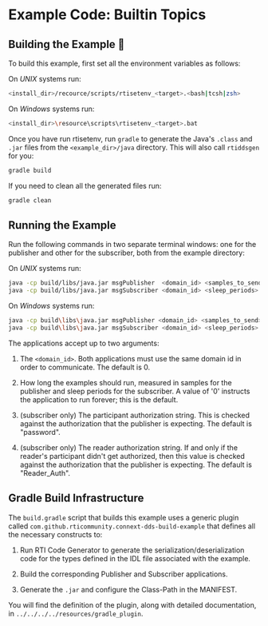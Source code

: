 # Example Code: Builtin Topics

## Building the Example :wrench:

To build this example, first set all the environment variables as follows:

On *UNIX* systems run:

```sh
<install_dir>/recource/scripts/rtisetenv_<target>.<bash|tcsh|zsh>
```

On *Windows* systems run:

```sh
<install_dir>\resource\scripts\rtisetenv_<target>.bat
```

Once you have run rtisetenv, run `gradle` to generate the Java's `.class`
and `.jar` files from the `<example_dir>/java` directory. This will also call
`rtiddsgen` for you:

```sh
gradle build
```

If you need to clean all the generated files run:

```sh
gradle clean
```

## Running the Example

Run the following commands in two separate terminal windows: one for the
publisher and other for the subscriber, both from the example directory:

On *UNIX* systems run:

```sh
java -cp build/libs/java.jar msgPublisher  <domain_id> <samples_to_send>
java -cp build/libs/java.jar msgSubscriber <domain_id> <sleep_periods> <participant_auth> <reader_auth>
```

On *Windows* systems run:

```sh
java -cp build\libs\java.jar msgPublisher <domain_id> <samples_to_send>
java -cp build\libs\java.jar msgSubscriber <domain_id> <sleep_periods> <participant_auth> <reader_auth>
```

The applications accept up to two arguments:

1.  The `<domain_id>`. Both applications must use the same domain id in order
to communicate. The default is 0.

2.  How long the examples should run, measured in samples for the publisher and
sleep periods for the subscriber. A value of '0' instructs the application to
run forever; this is the default.

3.  (subscriber only) The participant authorization string. This is checked
against the authorization that the publisher is expecting. The default is
"password".

4.  (subscriber only) The reader authorization string. If and only if the
reader's participant didn't get authorized, then this value is checked against
the authorization that the publisher is expecting. The default is
"Reader_Auth".

## Gradle Build Infrastructure

The `build.gradle` script that builds this example uses a generic plugin called
`com.github.rticommunity.connext-dds-build-example` that defines all the
necessary constructs to:

1.  Run RTI Code Generator to generate the serialization/deserialization code
for the types defined in the IDL file associated with the example.

2.  Build the corresponding Publisher and Subscriber applications.

3.  Generate the `.jar` and configure the Class-Path in the MANIFEST.

You will find the definition of the plugin, along with detailed
documentation, in `../../../../resources/gradle_plugin`.
